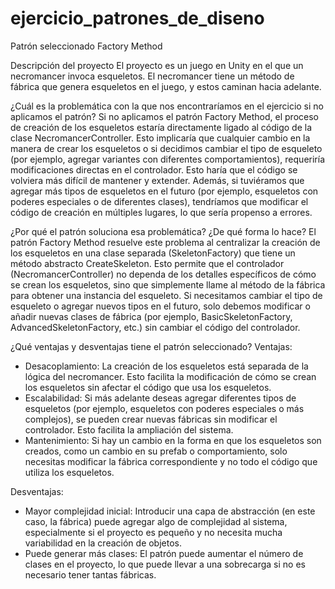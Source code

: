 # ejercicio_patrones_de_diseno
 
Patrón seleccionado
Factory Method

Descripción del proyecto
El proyecto es un juego en Unity en el que un necromancer invoca esqueletos. El necromancer tiene un método de fábrica que genera esqueletos en el juego, y estos caminan hacia adelante.

¿Cuál es la problemática con la que nos encontraríamos en el ejercicio si no aplicamos el patrón?
Si no aplicamos el patrón Factory Method, el proceso de creación de los esqueletos estaría directamente ligado al código de la clase NecromancerController. Esto implicaría que cualquier cambio en la manera de crear los esqueletos o si decidimos cambiar el tipo de esqueleto (por ejemplo, agregar variantes con diferentes comportamientos), requeriría modificaciones directas en el controlador. Esto haría que el código se volviera más difícil de mantener y extender. Además, si tuviéramos que agregar más tipos de esqueletos en el futuro (por ejemplo, esqueletos con poderes especiales o de diferentes clases), tendríamos que modificar el código de creación en múltiples lugares, lo que sería propenso a errores.

¿Por qué el patrón soluciona esa problemática? ¿De qué forma lo hace?
El patrón Factory Method resuelve este problema al centralizar la creación de los esqueletos en una clase separada (SkeletonFactory) que tiene un método abstracto CreateSkeleton. Esto permite que el controlador (NecromancerController) no dependa de los detalles específicos de cómo se crean los esqueletos, sino que simplemente llame al método de la fábrica para obtener una instancia del esqueleto. Si necesitamos cambiar el tipo de esqueleto o agregar nuevos tipos en el futuro, solo debemos modificar o añadir nuevas clases de fábrica (por ejemplo, BasicSkeletonFactory, AdvancedSkeletonFactory, etc.) sin cambiar el código del controlador.

¿Qué ventajas y desventajas tiene el patrón seleccionado?
Ventajas:
- Desacoplamiento: La creación de los esqueletos está separada de la lógica del necromancer. Esto facilita la modificación de cómo se crean los esqueletos sin afectar el código que usa los esqueletos.
- Escalabilidad: Si más adelante deseas agregar diferentes tipos de esqueletos (por ejemplo, esqueletos con poderes especiales o más complejos), se pueden crear nuevas fábricas sin modificar el controlador. Esto facilita la ampliación del sistema.
- Mantenimiento: Si hay un cambio en la forma en que los esqueletos son creados, como un cambio en su prefab o comportamiento, solo necesitas modificar la fábrica correspondiente y no todo el código que utiliza los esqueletos.

Desventajas:
- Mayor complejidad inicial:  Introducir una capa de abstracción (en este caso, la fábrica) puede agregar algo de complejidad al sistema, especialmente si el proyecto es pequeño y no necesita mucha variabilidad en la creación de objetos.
- Puede generar más clases: El patrón puede aumentar el número de clases en el proyecto, lo que puede llevar a una sobrecarga si no es necesario tener tantas fábricas.
